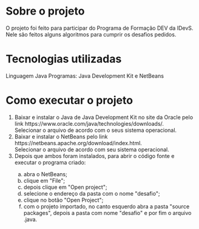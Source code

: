 # Sobre o projeto
O projeto foi feito para participar do Programa de Formação DEV da IDevS. Nele são feitos alguns algoritmos para cumprir os desafios pedidos.
# Tecnologias utilizadas
Linguagem Java
Programas: Java Development Kit e NetBeans
# Como executar o projeto
<ol>
<li> Baixar e instalar o Java de Java Development Kit no site da Oracle pelo link https://www.oracle.com/java/technologies/downloads/. </li>
Selecionar o arquivo de acordo com o seus sistema operacional. </li>
<li> Baixar e instalar o NetBeans pelo link https://netbeans.apache.org/download/index.html. </li>
Selecionar o arquivo de acordo com seu sistema operacional. </li>
<li> Depois que ambos foram instalados, para abrir o código fonte e executar o programa criado: </li>
<ol type="a">
  <li>abra o NetBeans; </li>
  <li>clique em "File"; </li>
  <li>depois clique em "Open project"; </li>
  <li>selecione o endereço da pasta com o nome "desafio"; </li>
  <li>clique no botão "Open Project"; </li>
  <li>com o projeto importado, no canto esquerdo abra a pasta "source packages", depois a pasta com nome "desafio" e por fim o arquivo .java.</li>
</ol>
</ol>
